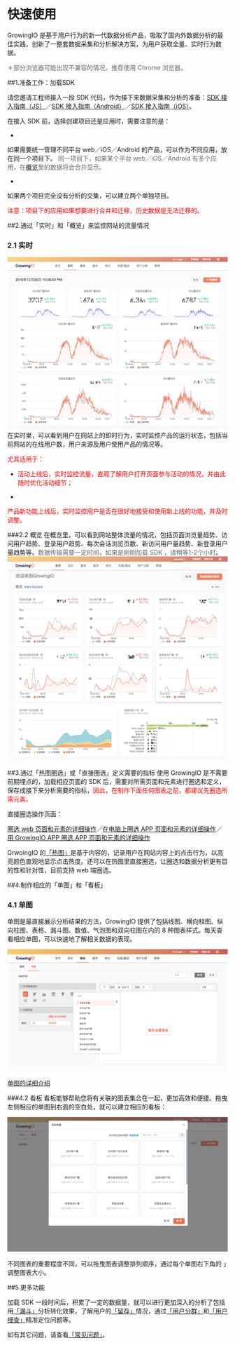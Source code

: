 # 快速使用

GrowingIO 是基于用户行为的新一代数据分析产品，吸取了国内外数据分析的最佳实践，创新了一整套数据采集和分析解决方案，为用户获取全量、实时行为数据。

<font color="DimGray"> ＊部分浏览器可能出现不兼容的情况，推荐使用 Chrome 浏览器。</font>

##1.准备工作：加载SDK

请您邀请工程师接入一段 SDK 代码，作为接下来数据采集和分析的准备：[SDK 接入指南（JS）](https://docs.growingio.com/SDK/JS.html)／[SDK 接入指南（Android）](https://docs.growingio.com/SDK/Android.html)／[SDK 接入指南（iOS）](https://docs.growingio.com/SDK/iOS.html)。

在接入 SDK 前，选择创建项目还是应用时，需要注意的是：

* 
如果需要统一管理不同平台 web／iOS／Android 的产品，可以作为不同应用，放在同一个项目下。<font color="DimGray"> 同一项目下，如果某个平台 web／iOS／Android 有多个应用，在[概览](https://docs.growingio.com/Features/overview.html)里的数据将会合并显示。</font>

* 
如果两个项目完全没有分析的交集，可以建立两个单独项目。

<font color="red">注意：项目下的应用如果想要进行合并和迁移，历史数据是无法迁移的。</font>

##2.通过「实时」和「概览」来监控网站的流量情况


### 2.1 实时

![](/assets/shishi1.png)
在实时里，可以看到用户在网站上的即时行为，实时监控产品的运行状态，包括当前网站的在线用户数，用户来源及用户使用产品的情况等。



<font color="red">尤其适用于：</font>

* <font color="red">活动上线后，实时监控流量，直观了解用户打开页面参与活动的情况，并由此随时优化活动细节；</font>

* 
<font color="red">产品新功能上线后，实时监控用户是否在很好地接受和使用新上线的功能，并及时调整。</font>


###2.2 概览
在概览里，可以看到网站整体流量的情况，包括页面浏览量趋势、访问用户趋势、登录用户趋势、每次会话浏览页数、新访问用户量趋势、新登录用户量趋势等。<font color="DimGray">数据传输需要一定时间，如果是刚刚加载 SDK ，请稍等1-2个小时</font>。
![](/assets/gailan.png)


##3.通过「热图圈选」或「直接圈选」定义需要的指标
使用 GrowingIO 是不需要前期埋点的，加载相应页面的 SDK 后，需要对所需页面和元素进行圈选和定义，保存成接下来分析需要的指标，<font color="red">因此，在制作下面任何图表之前，都建议先圈选所需元素。</font>

直接圈选操作页面：



[圈选 web 页面和元素的详细操作](https://docs.growingio.com/Features/circle/Web.html)／[在电脑上圈选 APP 页面和元素的详细操作](https://docs.growingio.com/Features/circle/iOSorAndroid.html)／[用 GrowingIO APP 圈选 APP 页面和元素的详细操作](https://docs.growingio.com/Features/circle/appcirclingapp_new.html)

GrwoingIO 的[「热图」](https://docs.growingio.com/Features/heatmap.html)是基于内容的，记录用户在网站内容上的点击行为，以高亮颜色直观地显示点击热度。还可以在热图里直接圈选，让圈选和数据分析更有目的性和针对性，目前支持 web 端圈选。



##4.制作相应的「单图」和「看板」


### 4.1 单图


单图是最直接展示分析结果的方法，GrowingIO 提供了包括线图、横向柱图、纵向柱图、表格、漏斗图、数值、气泡图和双向柱图在内的 8 种图表样式。每天查看相应单图，可以快速地了解相关数据的表现。

![![](单图制作1.gif)](/assets/单图)

[单图的详细介绍](https://docs.growingio.com/%E5%8D%95%E5%9B%BE.html)

###4.2 看板
看板能够帮助您将有关联的图表集合在一起，更加高效和便捷。拖曳左侧相应的单图到右面的空白处，就可以建立相应的看板：

![![](自定义看板.gif)](/assets/看板)

不同图表的重要程度不同，可以拖曳图表调整排列顺序，通过每个单图右下角的 」调整图表大小。

##5.更多功能

加载 SDK 一段时间后，积累了一定的数据量，就可以进行更加深入的分析了包括用[「漏斗」](https://docs.growingio.com/%E6%BC%8F%E6%96%97.html)分析转化效果，了解用户的[「留存」](https://docs.growingio.com/retention.html)情况，通过[「用户分群」](https://docs.growingio.com/usersegmentation.html)和[「用户细查」](https://docs.growingio.com/%E7%94%A8%E6%88%B7%E7%BB%86%E6%9F%A5.html)精准定位问题等。

如有其它问题，请查看[「常见问题」](https://docs.growingio.com/FAQ.html)。


